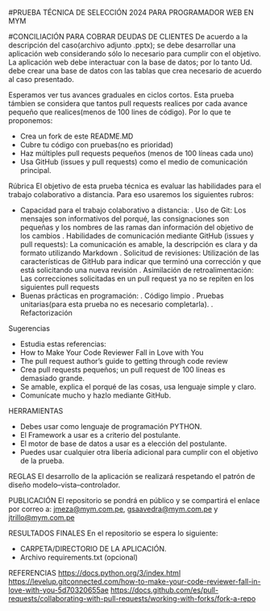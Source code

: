 #PRUEBA TÉCNICA DE SELECCIÓN 2024 PARA PROGRAMADOR WEB EN MYM

#CONCILIACIÓN PARA COBRAR DEUDAS DE CLIENTES 
De acuerdo a la descripción del caso(archivo adjunto .pptx); se debe desarrollar una aplicación web considerando sólo lo necesario para cumplir con el objetivo. La aplicación web debe interactuar con la base de datos; por lo tanto Ud. debe crear una base de datos con las tablas que crea necesario de acuerdo al caso presentado.

Esperamos ver tus avances graduales en ciclos cortos. Esta prueba támbien se considera que tantos pull requests realices por cada avance pequeño que realices(menos de 100 lines de código). Por lo que te proponemos:
- Crea un fork de este README.MD
- Cubre tu código con pruebas(no es prioridad)
- Haz múltiples pull requests pequeños (menos de 100 líneas cada uno)
- Usa GitHub (issues y pull requests) como el medio de comunicación principal.

Rúbrica
El objetivo de esta prueba técnica es evaluar las habilidades para el trabajo colaborativo a distancia. Para eso usaremos los siguientes rubros:
- Capacidad para el trabajo colaborativo a distancia:
    . Uso de Git: Los mensajes son informativos del porqué, las consignaciones son pequeñas y los nombres de las ramas dan información del objetivo de los cambios
    . Habilidades de comunicación mediante GitHub (issues y pull requests): La comunicación es amable, la descripción es clara y da formato utilizando Markdown
    . Solicitud de revisiones: Utilización de las características de GitHub para indicar que terminó una corrección y que está solicitando una nueva revisión
    . Asimilación de retroalimentación: Las correcciones solicitadas en un pull request ya no se repiten en los siguientes pull requests
- Buenas prácticas en programación:
    . Código limpio
    . Pruebas unitarias(para esta prueba no es necesario completarla).
    . Refactorización

Sugerencias
- Estudia estas referencias:
- How to Make Your Code Reviewer Fall in Love with You
- The pull request author’s guide to getting through code review
- Crea pull requests pequeños; un pull request de 100 líneas es demasiado grande.
- Se amable, explica el porqué de las cosas, usa lenguaje simple y claro.
- Comunícate mucho y hazlo mediante GitHub.

HERRAMIENTAS
- Debes usar como lenguaje de programación PYTHON.
- El Framework a usar es a criterio del postulante.
- El motor de base de datos a usar es a elección del postulante.
- Puedes usar cualquier otra libería adicional para cumplir con el objetivo de la prueba.


REGLAS
El desarrollo de la aplicación se realizará respetando el patrón de diseño modelo–vista–controlador.

PUBLICACIÓN
El repositorio se pondrá en público y se compartirá el enlace por correo a: jmeza@mym.com.pe, gsaavedra@mym.com.pe y jtrillo@mym.com.pe

RESULTADOS FINALES
En el repositorio se espera lo siguiente:
- CARPETA/DIRECTORIO DE LA APLICACIÓN.
- Archivo requirements.txt (opcional)

REFERENCIAS
https://docs.python.org/3/index.html
https://levelup.gitconnected.com/how-to-make-your-code-reviewer-fall-in-love-with-you-5d70320655ae
https://docs.github.com/es/pull-requests/collaborating-with-pull-requests/working-with-forks/fork-a-repo
